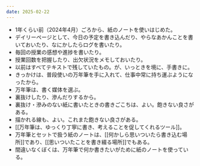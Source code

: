 ```yaml
---
date: 2025-02-22
---
```

- 1年くらい前（2024年4月）ごろから、紙のノートを使いはじめた。
- デイリーページとして、今日の予定を書き込んだり、やらなあかんことを書いておいたり、なにかしたらログを書いたり。
- 毎回の授業の感想や進捗を書いたり。
- 授業回数を把握したり、出欠状況をメモしておいたり。
- 以前はすべてテキストで残していたもの。が、いっときを境に、手書きに。
- きっかけは、普段使いの万年筆を手に入れて、仕事中常に持ち運ぶようになったから。
- 万年筆は、書く媒体を選ぶ。
- 裏抜けしたり、滲んだりするから。
- 裏抜け・滲みのない紙に書いたときの書きごこちは、よい。飽きない良さがある。
- 描かれる線も、よい。これまた飽きない良さがある。
- [[万年筆は、ゆっくり丁寧に書き、考えることを促してくれるツール]]。
- 万年筆とセットで扱う紙のノートは、[[何かしら思いついたら書き込む場所]]であり、[[思いついたことを書き綴る場所]]でもある。
- 間違いなくぼくは、万年筆で何か書きたいがために紙のノートを使っている。